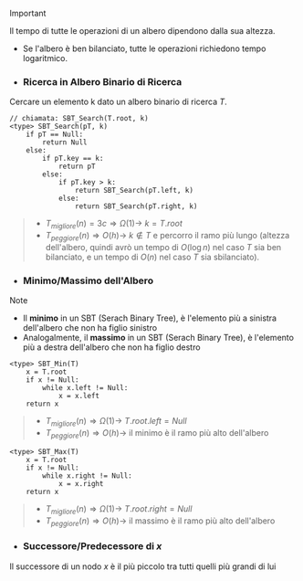 >[!Important] 
>Il tempo di tutte le operazioni di un albero dipendono dalla sua altezza.
>- Se l'albero è ben bilanciato, tutte le operazioni richiedono tempo logaritmico.

- ### Ricerca in Albero Binario di Ricerca
Cercare un elemento k dato un albero binario di ricerca $T$.
``` Pseudocodice TI:"SBT_Search" "FOLD"
// chiamata: SBT_Search(T.root, k)
<type> SBT_Search(pT, k)
	if pT == Null:
		return Null
	else:
		if pT.key == k:
			return pT
		else:
			if pT.key > k:
				return SBT_Search(pT.left, k)
			else:
				return SBT_Search(pT.right, k)
```

>- $T_{migliore}(n) = 3c \Rightarrow Ω(1) \rightarrow$ $k=T.root$
>- $T_{peggiore}(n) \Rightarrow O(h) \rightarrow$ $k\notin T$ e percorro il ramo più lungo (altezza dell'albero, quindi avrò un tempo di $O(\log n)$ nel caso $T$ sia ben bilanciato, e un tempo di $O(n)$ nel caso $T$ sia sbilanciato).

- ### Minimo/Massimo dell'Albero
>[!Note]
>- Il **minimo** in un SBT (Serach Binary Tree), è l'elemento più a sinistra dell'albero che non ha figlio sinistro
>- Analogalmente, il **massimo** in un SBT (Serach Binary Tree), è l'elemento più a destra dell'albero che non ha figlio destro
``` Pseudocodice TI:"SBT_Min" "FOLD"
<type> SBT_Min(T)
	x = T.root
	if x != Null:
		while x.left != Null:
			x = x.left
	return x
```

>- $T_{migliore}(n) \Rightarrow Ω(1) \rightarrow$ $T.root.left=Null$ 
>- $T_{peggiore}(n) \Rightarrow O(h) \rightarrow$ il minimo è il ramo più alto dell'albero 

``` Pseudocodice TI:"SBT_Max" "FOLD"
<type> SBT_Max(T)
	x = T.root
	if x != Null:
		while x.right != Null:
			x = x.right
	return x
```

>- $T_{migliore}(n) \Rightarrow Ω(1) \rightarrow$ $T.root.right=Null$ 
>- $T_{peggiore}(n) \Rightarrow O(h) \rightarrow$ il massimo è il ramo più alto dell'albero

- ### Successore/Predecessore di $x$
Il successore di un nodo $x$ è il più piccolo tra tutti quelli più grandi di lui
